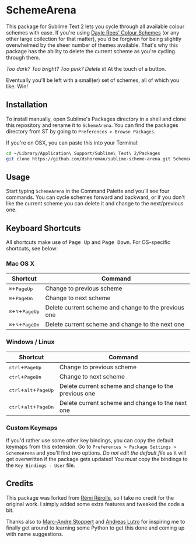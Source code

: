 # SchemeArena

This package for Sublime Text 2 lets you cycle through all available colour schemes with ease.
If you're using [Dayle Rees' Colour Schemes](https://github.com/daylerees/colour-schemes)
(or any other large collection for that matter), you'd be forgiven for being slightly overwhelmed
by the sheer number of themes available. That's why this package has the ability to delete the
current scheme as you're cycling through them.

_Too dark? Too bright? Too pink? Delete it!_ At the touch of a button.

Eventually you'll be left with a small(er) set of schemes, all of which you like. Win!


## Installation

To install manually, open Sublime's Packages directory in a shell and clone this
repository and rename it to `SchemeArena`. You can find the packages directory from
ST by going to `Preferences > Browse Packages`.

If you're on OSX, you can paste this into your Terminal:

```bash
cd ~/Library/Application\ Support/Sublime\ Text\ 2/Packages
git clone https://github.com/dshoreman/sublime-scheme-arena.git SchemeArena

```


## Usage

Start typing `SchemeArena` in the Command Palette and you'll see four commands.
You can cycle schemes forward and backward, or if you don't like the current scheme
you can delete it and change to the next/previous one.


## Keyboard Shortcuts

All shortcuts make use of <kbd>Page Up</kbd> and <kbd>Page Down</kbd>.
For OS-specific shortcuts, see below:

### Mac OS X

| Shortcut                                      | Command                                              |
| --------------------------------------------- |-------------------------------------------------------|
| <kbd>⌘</kbd>+<kbd>PageUp</kbd>                | Change to previous scheme                            |
| <kbd>⌘</kbd>+<kbd>PageDn</kbd>                | Change to next scheme                                |
| <kbd>⌘</kbd>+<kbd>⌥</kbd>+<kbd>PageUp</kbd>  | Delete current scheme and change to the previous one |
| <kbd>⌘</kbd>+<kbd>⌥</kbd>+<kbd>PageDn</kbd>  | Delete current scheme and change to the next one     |

### Windows / Linux

| Shortcut                                          | Command                                              |
| ------------------------------------------------- |------------------------------------------------------|
| <kbd>ctrl</kbd>+<kbd>PageUp</kbd>                 | Change to previous scheme                            |
| <kbd>ctrl</kbd>+<kbd>PageDn</kbd>                 | Change to next scheme                                |
| <kbd>ctrl</kbd>+<kbd>alt</kbd>+<kbd>PageUp</kbd>  | Delete current scheme and change to the previous one |
| <kbd>ctrl</kbd>+<kbd>alt</kbd>+<kbd>PageDn</kbd>  | Delete current scheme and change to the next one     |

### Custom Keymaps

If you'd rather use some other key bindings, you can copy the default keymaps from this
extension. Go to `Preferences > Package Settings > SchemeArena` and you'll find two
options. *Do not edit the default file* as it will get overwritten if the package gets
updated! You *must* copy the bindings to the `Key Bindings - User` file.


## Credits

This package was forked from [Rémi Rérolle](https://github.com/rrerolle/sublime-scheme-cycler), so I
take no credit for the original work. I simply added some extra features and tweaked the code a bit.

Thanks also to [Marc-Andre Stoppert](https://github.com/mstoppert) and [Andreas Lutro](https://github.com/anlutro)
for inspiring me to finally get around to learning some Python to get this done and coming up with name suggestions.
